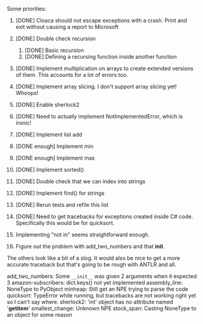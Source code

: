 Some priorities:

1. [DONE] Cloaca should not escape exceptions with a crash. Print and exit without causing a report to Microsoft
2. [DONE] Double check recursion
   1. [DONE] Basic recursion
   2. [DONE] Defining a recursing function inside another function
3. [DONE] Implement multiplication on arrays to create extended versions of them. This accounts for a lot of errors too.
4. [DONE] Implement array slicing. I don't support array slicing yet! Whoops!
5. [DONE] Enable sherlock2 
6. [DONE] Need to actually implement NotImplementedError, which is ironic!
7. [DONE] Implement list add
8. [DONE enough] Implement min
9. [DONE enough] Implement max
10. [DONE] Implement sorted()
12. [DONE] Double check that we can index into strings
12. [DONE] Implement find() for strings
11. [DONE] Rerun tests and refile this list


1. [DONE] Need to get tracebacks for exceptions created inside C# code. Specifically this would be for quicksort.
2. Implementing "not in" seems straightforward enough.
3. Figure out the problem with add_two_numbers and that __init__. 

The others look like a bit of a slog.
It would also be nice to get a more accurate traceback but that's going to be rough with ANTLR and all.


add_two_numbers: Some `__init__` was given 2 arguments when it expected 3
amazon-subscribers: dict.keys() not yet implemented
assembly_line: NoneType to PyObject
minheap: Still get an NPE trying to parse the code
quicksort: TypeError while running, but tracebacks are not working right yet so I can't say where.
sherlock2: 'int' object has no attribute named '__getitem__'
smallest_change: Unknown NPE
stock_span: Casting NoneType to an object for some reason